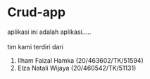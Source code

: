 # Crud-app
aplikasi ini adalah aplikasi.....
<br>
<br>
tim kami terdiri dari <br>
1. Ilham Faizal Hamka (20/463602/TK/51594)
2. Elza Natali Wijaya (20/460542/TK/51131) <br>
